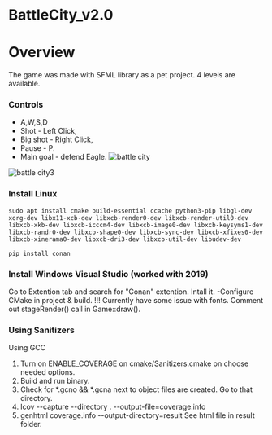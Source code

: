 # BattleCity_v2.0

# Overview
The game was made with SFML library as a pet project.
4 levels are available.
### Controls
- A,W,S,D 
- Shot - Left Click, 
- Big shot - Right Click, 
- Pause - P.
- Main goal - defend Eagle.
![battle city](https://user-images.githubusercontent.com/29663442/29415430-b696ce8e-836b-11e7-9922-5455a2dd5fe0.png)

![battle city3](https://user-images.githubusercontent.com/29663442/29415687-789c5670-836c-11e7-90d8-97e4d7a550ad.png)

### Install Linux
```
sudo apt install cmake build-essential ccache python3-pip libgl-dev xorg-dev libx11-xcb-dev libxcb-render0-dev libxcb-render-util0-dev libxcb-xkb-dev libxcb-icccm4-dev libxcb-image0-dev libxcb-keysyms1-dev libxcb-randr0-dev libxcb-shape0-dev libxcb-sync-dev libxcb-xfixes0-dev libxcb-xinerama0-dev libxcb-dri3-dev libxcb-util-dev libudev-dev
```
```
pip install conan
```

### Install Windows Visual Studio (worked with 2019)
Go to Extention tab and search for "Conan" extention. Intall it.
-Configure CMake in project & build.
!!! Currently have some issue with fonts. Comment out stageRender() call in Game::draw().

### Using Sanitizers
Using GCC
1. Turn on ENABLE_COVERAGE on cmake/Sanitizers.cmake on choose needed options.
2. Build and run binary.
3. Check for *.gcno && *.gcna next to object files are created. Go to that directory.
4. lcov --capture --directory . --output-file=coverage.info
5. genhtml coverage.info --output-directory=result
See html file in result folder.